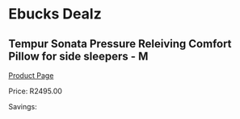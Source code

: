 
# Ebucks Dealz
## Tempur Sonata Pressure Releiving Comfort Pillow for side sleepers - M
[Product Page](https://www.ebucks.com/web/shop/productSelected.do?prodId=1228150018&catId=704984344)

Price: R2495.00

Savings: 


	